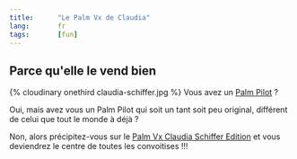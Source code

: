 ```yaml
---
title:      "Le Palm Vx de Claudia"
lang:       fr
tags:       [fun]
---
```



## Parce qu'elle le vend bien

{% cloudinary onethird claudia-schiffer.jpg %}
Vous avez un [Palm Pilot](http://www.palm.com/products/) ?

Oui, mais avez vous un Palm Pilot qui soit un tant soit peu original, différent de celui que tout le monde à déjà ?

Non, alors précipitez-vous sur le [Palm Vx Claudia Schiffer Edition](http://www.claudiaschiffer.com/store/) et vous deviendrez le centre de toutes les convoitises !!!
